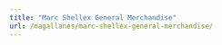 ```yaml
---
title: "Marc Shellex General Merchandise"
url: /magallanes/marc-shellex-general-merchandise/
---
```


